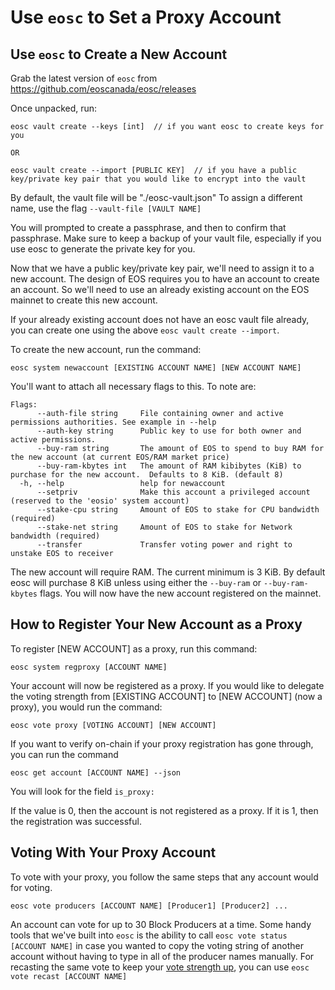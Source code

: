 # Use `eosc` to Set a Proxy Account

## Use `eosc` to Create a New Account

Grab the latest version of `eosc` from https://github.com/eoscanada/eosc/releases

Once unpacked, run:
```
eosc vault create --keys [int]  // if you want eosc to create keys for you

OR

eosc vault create --import [PUBLIC KEY]  // if you have a public key/private key pair that you would like to encrypt into the vault
```
By default, the vault file will be "./eosc-vault.json"
To assign a different name, use the flag `--vault-file [VAULT NAME]`

You will prompted to create a passphrase, and then to confirm that passphrase.
Make sure to keep a backup of your vault file, especially if you use eosc to generate the private key for you.

Now that we have a public key/private key pair, we'll need to assign it to a new account.
The design of EOS requires you to have an account to create an account. So we'll need 
to use an already existing account on the EOS mainnet to create this new account.

If your already existing account does not have an eosc vault file already,
you can create one using the above 
`eosc vault create --import`.

To create the new account, run the command:
```
eosc system newaccount [EXISTING ACCOUNT NAME] [NEW ACCOUNT NAME]
```
You'll want to attach all necessary flags to this. To note are:
```
Flags:
      --auth-file string     File containing owner and active permissions authorities. See example in --help
      --auth-key string      Public key to use for both owner and active permissions.
      --buy-ram string       The amount of EOS to spend to buy RAM for the new account (at current EOS/RAM market price)
      --buy-ram-kbytes int   The amount of RAM kibibytes (KiB) to purchase for the new account.  Defaults to 8 KiB. (default 8)
  -h, --help                 help for newaccount
      --setpriv              Make this account a privileged account (reserved to the 'eosio' system account)
      --stake-cpu string     Amount of EOS to stake for CPU bandwidth (required)
      --stake-net string     Amount of EOS to stake for Network bandwidth (required)
      --transfer             Transfer voting power and right to unstake EOS to receiver
```
The new account will require RAM. The current minimum is 3 KiB. By default eosc will purchase 8 KiB unless using 
either the `--buy-ram` or `--buy-ram-kbytes` flags.
You will now have the new account registered on the mainnet.

## How to Register Your New Account as a Proxy

To register [NEW ACCOUNT] as a proxy, run this command:
```
eosc system regproxy [ACCOUNT NAME]
```
Your account will now be registered as a proxy. 
If you would like to delegate the voting strength from [EXISTING ACCOUNT]
to [NEW ACCOUNT] (now a proxy), you would run the command:
```
eosc vote proxy [VOTING ACCOUNT] [NEW ACCOUNT]
```
If you want to verify on-chain if your proxy registration has gone through, you can run the command
```
eosc get account [ACCOUNT NAME] --json
```
You will look for the field `is_proxy:`

If the value is 0, then the account is not registered as a proxy. If it is 1, then the registration was successful.

## Voting With Your Proxy Account

To vote with your proxy, you follow the same steps that any account would for voting.
```
eosc vote producers [ACCOUNT NAME] [Producer1] [Producer2] ...
```
An account can vote for up to 30 Block Producers at a time.
Some handy tools that we've built into `eosc` is the ability to call
`eosc vote status [ACCOUNT NAME]`
in case you wanted to copy the voting string of another account without
having to type in all of the producer names manually.
For recasting the same vote to keep your [vote strength up](https://www.eoscanada.com/en/how-is-your-vote-strength-calculated-on-eos), you can use
`eosc vote recast [ACCOUNT NAME]`
